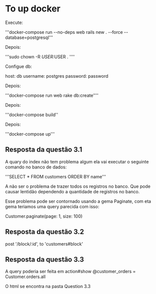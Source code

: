 # To up docker

Execute:

'''docker-compose run --no-deps web rails new . --force --database=postgresql'''

Depois:

'''sudo chown -R $USER:$USER . ''''

Configue db:

host: db
username: postgres
password: password

Depois:

'''docker-compose run web rake db:create''''

Depois:

'''docker-compose build''

Depois:

'''docker-compose up'''


## Resposta da questão 3.1

A quary do index não tem problema algum ela vai executar o seguinte comando no banco de dados:

'''SELECT * FROM customers ORDER BY name'''

A não ser o problema de trazer todos os registros no banco. Que pode causar lentidão dependendo a quantidade de registros no banco.

Esse problema pode ser contornado usando a gema Paginate, com eta gema teriamos uma query parecida com isso:

Customer.paginate(page: 1, size: 100)


## Resposta da questão 3.2

post '/block/:id', to 'customers#block'

## Resposta da questão 3.3

A query poderia ser feita em action#show
    @customer_orders = Customer.orders.all

O html se encontra na pasta Question 3.3